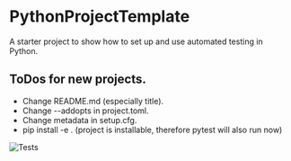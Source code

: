 # PythonProjectTemplate
A starter project to show how to set up and use automated testing in Python.

## ToDos for new projects.
- Change README.md (especially title).
- Change --addopts in project.toml.
- Change metadata in setup.cfg.
- pip install -e .  (project is installable, therefore pytest will also run now)

![Tests](https://github.com/johannesstengele/PythonProjectTemplate/actions/workflows/tests.yml/badge.svg)
